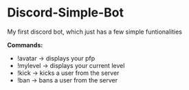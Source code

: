 # Discord-Simple-Bot
My first discord bot, which just has a few simple funtionalities

**Commands:**
* !avatar -> displays your pfp
* !mylevel -> displays your current level
* !kick <mention> -> kicks a user from the server
* !ban <mention> -> bans a user from the server
